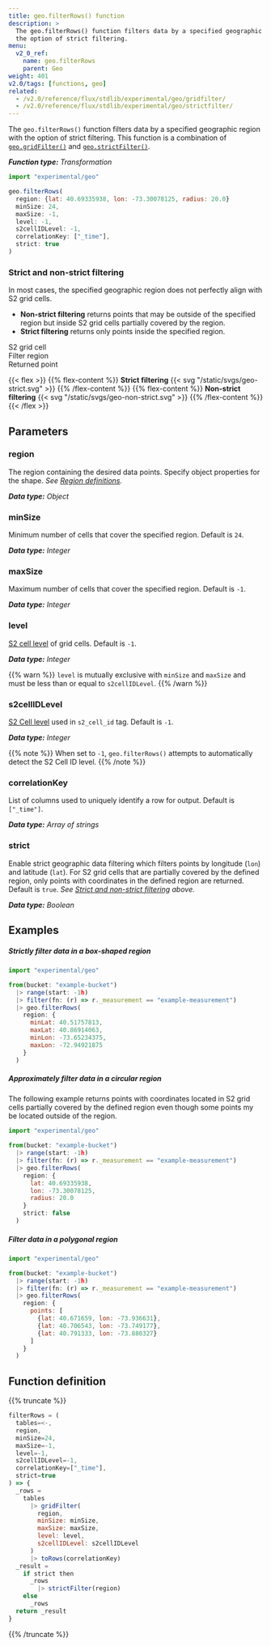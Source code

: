 ```yaml
---
title: geo.filterRows() function
description: >
  The geo.filterRows() function filters data by a specified geographic region with
  the option of strict filtering.
menu:
  v2_0_ref:
    name: geo.filterRows
    parent: Geo
weight: 401
v2.0/tags: [functions, geo]
related:
  - /v2.0/reference/flux/stdlib/experimental/geo/gridfilter/
  - /v2.0/reference/flux/stdlib/experimental/geo/strictfilter/
---
```


The `geo.filterRows()` function filters data by a specified geographic region with
the option of strict filtering.
This function is a combination of [`geo.gridFilter()`](/v2.0/reference/flux/stdlib/experimental/geo/gridfilter/)
and [`geo.strictFilter()`](/v2.0/reference/flux/stdlib/experimental/geo/strictfilter/).

_**Function type:** Transformation_

```js
import "experimental/geo"

geo.filterRows(
  region: {lat: 40.69335938, lon: -73.30078125, radius: 20.0}
  minSize: 24,
  maxSize: -1,
  level: -1,
  s2cellIDLevel: -1,
  correlationKey: ["_time"],
  strict: true
)
```

### Strict and non-strict filtering
In most cases, the specified geographic region does not perfectly align with S2 grid cells.

- **Non-strict filtering** returns points that may be outside of the specified region but
  inside S2 grid cells partially covered by the region.
- **Strict filtering** returns only points inside the specified region.

<span class="key-geo-cell"></span> S2 grid cell  
<span class="key-geo-region"></span> Filter region  
<span class="key-geo-point"></span> Returned point

{{< flex >}}
{{% flex-content %}}
**Strict filtering**
{{< svg "/static/svgs/geo-strict.svg" >}}
{{% /flex-content %}}
{{% flex-content %}}
**Non-strict filtering**
{{< svg "/static/svgs/geo-non-strict.svg" >}}
{{% /flex-content %}}
{{< /flex >}}

## Parameters

### region
The region containing the desired data points.
Specify object properties for the shape.
_See [Region definitions](/v2.0/reference/flux/stdlib/experimental/geo/#region-definitions)._

_**Data type:** Object_

### minSize
Minimum number of cells that cover the specified region.
Default is `24`.

_**Data type:** Integer_

### maxSize
Maximum number of cells that cover the specified region.
Default is `-1`.

_**Data type:** Integer_

### level
[S2 cell level](https://s2geometry.io/resources/s2cell_statistics.html) of grid cells.
Default is `-1`.

_**Data type:** Integer_

{{% warn %}}
`level` is mutually exclusive with `minSize` and `maxSize` and must be less than
or equal to `s2cellIDLevel`.
{{% /warn %}}

### s2cellIDLevel
[S2 Cell level](https://s2geometry.io/resources/s2cell_statistics.html) used in `s2_cell_id` tag.
Default is `-1`.

_**Data type:** Integer_

{{% note %}}
When set to `-1`, `geo.filterRows()` attempts to automatically detect the S2 Cell ID level.
{{% /note %}}

### correlationKey
List of columns used to uniquely identify a row for output.
Default is `["_time"]`.

_**Data type:** Array of strings_

### strict
Enable strict geographic data filtering which filters points by longitude (`lon`) and latitude (`lat`).
For S2 grid cells that are partially covered by the defined region, only points
with coordinates in the defined region are returned.
Default is `true`.
_See [Strict and non-strict filtering](#strict-and-non-strict-filtering) above._

_**Data type:** Boolean_

## Examples

##### Strictly filter data in a box-shaped region
```js
import "experimental/geo"

from(bucket: "example-bucket")
  |> range(start: -1h)
  |> filter(fn: (r) => r._measurement == "example-measurement")
  |> geo.filterRows(
    region: {
      minLat: 40.51757813,
      maxLat: 40.86914063,
      minLon: -73.65234375,
      maxLon: -72.94921875
    }
  )
```

##### Approximately filter data in a circular region
The following example returns points with coordinates located in S2 grid cells partially
covered by the defined region even though some points my be located outside of the region.

```js
import "experimental/geo"

from(bucket: "example-bucket")
  |> range(start: -1h)
  |> filter(fn: (r) => r._measurement == "example-measurement")
  |> geo.filterRows(
    region: {
      lat: 40.69335938,
      lon: -73.30078125,
      radius: 20.0
    }
    strict: false
  )
```

##### Filter data in a polygonal region
```js
import "experimental/geo"

from(bucket: "example-bucket")
  |> range(start: -1h)
  |> filter(fn: (r) => r._measurement == "example-measurement")
  |> geo.filterRows(
    region: {
      points: [
        {lat: 40.671659, lon: -73.936631},
        {lat: 40.706543, lon: -73.749177},
        {lat: 40.791333, lon: -73.880327}
      ]
    }
  )
```

## Function definition
{{% truncate %}}
```js
filterRows = (
  tables=<-,
  region,
  minSize=24,
  maxSize=-1,
  level=-1,
  s2cellIDLevel=-1,
  correlationKey=["_time"],
  strict=true
) => {
  _rows =
    tables
      |> gridFilter(
        region,
        minSize: minSize,
        maxSize: maxSize,
        level: level,
        s2cellIDLevel: s2cellIDLevel
      )
      |> toRows(correlationKey)
  _result =
    if strict then
      _rows
        |> strictFilter(region)
    else
      _rows
  return _result
}
```
{{% /truncate %}}
